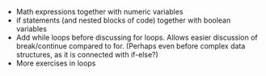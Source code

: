 * Math expressions together with numeric variables
* if statements (and nested blocks of code) together with boolean variables
* Add while loops before discussing for loops. Allows easier discussion of break/continue compared to for. (Perhaps even before complex data structures, as it is connected with if-else?)
* More exercises in loops